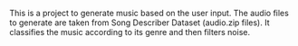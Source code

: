 This is a project to generate music based on the user input. The audio files to generate are taken from Song Describer Dataset (audio.zip files). It classifies the music according to its genre and then filters noise.

